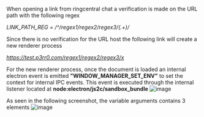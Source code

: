 
When opening a link from ringcentral chat a verification is made on the URL path with the following regex

*LINK_PATH_REG = /^\/regex1\/regex2\/regex3\/(.+)/*

Since there is no verification for the URL host the following link will create a new renderer process

*https://test.p3rr0.com/regex1/regex2/regex3/x*

For the new renderer process, once the document is loaded an internal electron event is emitted **"WINDOW_MANAGER_SET_ENV"** to set the context for internal IPC events.
This event is executed through the internal listener located at **node:electron/js2c/sandbox_bundle**
![image](https://github.com/user-attachments/assets/2c33533b-5838-4867-bde4-30d5b1fe54ea)

As seen in the following screenshot, the variable arguments contains 3 elements
![image](https://github.com/user-attachments/assets/233335cb-cad0-4f8d-9c25-855e9b15dae7)
